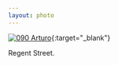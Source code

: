 ```yaml
---
layout: photo
---
```


[![090 Arturo](https://c2.staticflickr.com/6/5701/21449194018_777ddee2c1_c.jpg)](https://www.flickr.com/photos/131440297@N08/21449194018/){:target="_blank"}

Regent Street.
